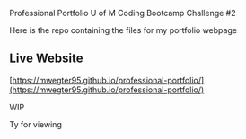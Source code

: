 Professional Portfolio
U of M Coding Bootcamp Challenge #2

Here is the repo containing the files for my portfolio webpage

## Live Website
[https://mwegter95.github.io/professional-portfolio/](https://mwegter95.github.io/professional-portfolio/)

WIP

Ty for viewing
